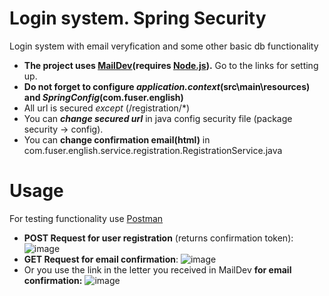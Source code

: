 # Login system. Spring Security
Login system with email veryfication and some other basic db functionality

- **The project uses [MailDev](https://github.com/maildev/maildev)(requires [Node.js](https://nodejs.org/en/)).** Go to the links for setting up.  
- **Do not forget to configure _application.context_(src\main\resources) and _SpringConfig_(com.fuser.english)**  
- All url is secured _except_ (/registration/*)  
- You can **_change secured url_** in java config security file (package security -> config).
- You can **change confirmation email(html)** in com.fuser.english.service.registration.RegistrationService.java

# Usage
For testing functionality use [Postman](https://go.postman.co/build)
- **POST Request for user registration** (returns confirmation token):   ![image](https://user-images.githubusercontent.com/43929105/124458427-a13e1c80-dd95-11eb-974a-53cdc329581c.png)
- **GET Request for email confirmation**:   ![image](https://user-images.githubusercontent.com/43929105/124458263-6dfb8d80-dd95-11eb-9848-a53d61da4a60.png)
- Or you use the link in the letter you received in MailDev **for email confirmation:**
![image](https://user-images.githubusercontent.com/43929105/124458857-2aedea00-dd96-11eb-8e62-830468c4bff7.png)
